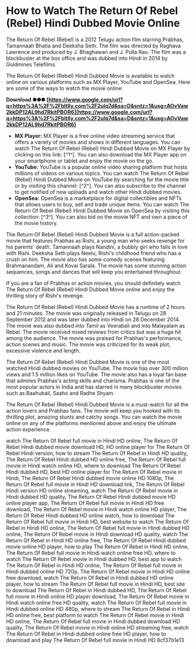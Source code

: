 
 
# How to Watch The Return Of Rebel (Rebel) Hindi Dubbed Movie Online
 
The Return Of Rebel (Rebel) is a 2012 Telugu action film starring Prabhas, Tamannaah Bhatia and Deeksha Seth. The film was directed by Raghava Lawrence and produced by J. Bhaghawan and J. Pulla Rao. The film was a blockbuster at the box office and was dubbed into Hindi in 2014 by Goldmines Telefilms.
 
The Return Of Rebel (Rebel) Hindi Dubbed Movie is available to watch online on various platforms such as MX Player, YouTube and OpenSea. Here are some of the ways to watch the movie online:
 
**Download ✺✺✺ [https://www.google.com/url?q=https%3A%2F%2Fbltlly.com%2F2uIq7d&sa=D&sntz=1&usg=AOvVaw2kkDP12AL9hd7RkitPBOR6](https://www.google.com/url?q=https%3A%2F%2Fbltlly.com%2F2uIq7d&sa=D&sntz=1&usg=AOvVaw2kkDP12AL9hd7RkitPBOR6)**


 
- **MX Player:** MX Player is a free online video streaming service that offers a variety of movies and shows in different languages. You can watch The Return Of Rebel (Rebel) Hindi Dubbed Movie on MX Player by clicking on this link: [^1^]. You can also download the MX Player app on your smartphone or tablet and enjoy the movie on the go.
- **YouTube:** YouTube is a popular online video sharing platform that hosts millions of videos on various topics. You can watch The Return Of Rebel (Rebel) Hindi Dubbed Movie on YouTube by searching for the movie title or by visiting this channel: [^2^]. You can also subscribe to the channel to get notified of new uploads and watch other Hindi dubbed movies.
- **OpenSea:** OpenSea is a marketplace for digital collectibles and NFTs that allows users to buy, sell and trade unique items. You can watch The Return Of Rebel (Rebel) Hindi Dubbed Movie on OpenSea by visiting this collection: [^3^]. You can also bid on the movie NFT and own a piece of the movie history.

The Return Of Rebel (Rebel) Hindi Dubbed Movie is a full action-packed movie that features Prabhas as Rishi, a young man who seeks revenge for his parents' death. Tamannaah plays Nandini, a bubbly girl who falls in love with Rishi. Deeksha Seth plays Neelu, Rishi's childhood friend who has a crush on him. The movie also has some comedy scenes featuring Brahmanandam, Ali and Kovai Sarala. The movie has some stunning action sequences, songs and dances that will keep you entertained throughout.
 
If you are a fan of Prabhas or action movies, you should definitely watch The Return Of Rebel (Rebel) Hindi Dubbed Movie online and enjoy the thrilling story of Rishi's revenge.
  
The Return Of Rebel (Rebel) Hindi Dubbed Movie has a runtime of 2 hours and 21 minutes. The movie was originally released in Telugu on 28 September 2012 and was later dubbed into Hindi on 28 December 2014. The movie was also dubbed into Tamil as Veerabali and into Malayalam as Rebel. The movie received mixed reviews from critics but was a huge hit among the audience. The movie was praised for Prabhas's performance, action scenes and music. The movie was criticized for its weak plot, excessive violence and length.
 
The Return Of Rebel (Rebel) Hindi Dubbed Movie is one of the most watched Hindi dubbed movies on YouTube. The movie has over 300 million views and 1.5 million likes on YouTube. The movie also has a loyal fan base that admires Prabhas's acting skills and charisma. Prabhas is one of the most popular actors in India and has starred in many blockbuster movies such as Baahubali, Saaho and Radhe Shyam.
 
The Return Of Rebel (Rebel) Hindi Dubbed Movie is a must-watch for all the action lovers and Prabhas fans. The movie will keep you hooked with its thrilling plot, amazing stunts and catchy songs. You can watch the movie online on any of the platforms mentioned above and enjoy the ultimate action experience.
 
watch The Return Of Rebel full movie in Hindi HD online,  The Return Of Rebel Hindi dubbed movie download HD,  HD online player for The Return Of Rebel Hindi version,  how to stream The Return Of Rebel in Hindi HD quality,  The Return Of Rebel Hindi dubbed HD online free,  The Return Of Rebel full movie in Hindi watch online HD,  where to download The Return Of Rebel Hindi dubbed HD,  best HD online player for The Return Of Rebel movie in Hindi,  The Return Of Rebel Hindi dubbed movie online HD 1080p,  The Return Of Rebel full movie in Hindi HD download link,  The Return Of Rebel Hindi version HD online streaming,  watch The Return Of Rebel movie in Hindi dubbed HD quality,  The Return Of Rebel Hindi dubbed movie HD online player app,  The Return Of Rebel full movie in Hindi HD free download,  The Return Of Rebel movie in Hindi watch online HD player,  The Return Of Rebel Hindi dubbed HD online watch,  how to download The Return Of Rebel full movie in Hindi HD,  best website to watch The Return Of Rebel in Hindi HD online,  The Return Of Rebel full movie in Hindi dubbed HD online,  The Return Of Rebel movie in Hindi download HD quality,  watch The Return Of Rebel in Hindi HD online free,  The Return Of Rebel Hindi dubbed movie online HD player,  how to play The Return Of Rebel in Hindi HD online,  The Return Of Rebel full movie in Hindi watch online free HD,  where to watch The Return Of Rebel movie in Hindi dubbed HD,  best app to watch The Return Of Rebel in Hindi HD online,  The Return Of Rebel full movie in Hindi dubbed online HD 720p,  The Return Of Rebel movie in Hindi HD online free download,  watch The Return Of Rebel in Hindi dubbed HD online player,  how to stream The Return Of Rebel full movie in Hindi HD,  best site to download The Return Of Rebel in Hindi dubbed HD,  The Return Of Rebel full movie in Hindi online HD player download,  The Return Of Rebel movie in Hindi watch online free HD quality,  watch The Return Of Rebel full movie in Hindi dubbed online HD 480p,  where to stream The Return Of Rebel in Hindi HD online free,  best platform to watch The Return Of Rebel movie in Hindi HD online,  The Return Of Rebel full movie in Hindi dubbed download HD quality,  The Return Of Rebel movie in Hindi online HD streaming free,  watch The Return Of Rebel in Hindi dubbed online free HD player,  how to download and play The Return Of Rebel full movie in Hindi HD
 8cf37b1e13
 
